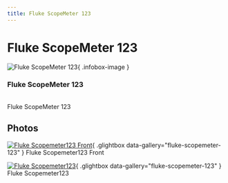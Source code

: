 ```yaml
---
title: Fluke ScopeMeter 123
---
```


# Fluke ScopeMeter 123

<div class="infobox" markdown>

![Fluke ScopeMeter 123](./img/Fluke_scopemeter123_front.jpg){ .infobox-image }

### Fluke ScopeMeter 123

| | |
|---|---|

</div>

[](./img/Fluke_scopemeter123.png)  [](./img/Fluke_scopemeter123.png)Fluke ScopeMeter 123

## Photos

<div class="photo-grid" markdown>

[![Fluke Scopemeter123 Front](./img/Fluke_scopemeter123_front.jpg)](./img/Fluke_scopemeter123_front.jpg "Fluke Scopemeter123 Front"){ .glightbox data-gallery="fluke-scopemeter-123" }
<span class="caption">Fluke Scopemeter123 Front</span>

[![Fluke Scopemeter123](./img/Fluke_scopemeter123.jpg)](./img/Fluke_scopemeter123.png "Fluke Scopemeter123"){ .glightbox data-gallery="fluke-scopemeter-123" }
<span class="caption">Fluke Scopemeter123</span>

</div>
